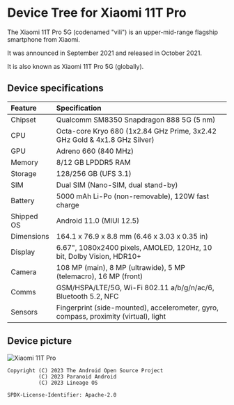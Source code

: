 # Device Tree for Xiaomi 11T Pro

The Xiaomi 11T Pro 5G (codenamed "vili") is an upper-mid-range flagship smartphone from Xiaomi.

It was announced in September 2021 and released in October 2021.

It is also known as Xiaomi 11T Pro 5G (globally).

## Device specifications

| Feature     | Specification
| :-----------|:-------------
| Chipset     | Qualcomm SM8350 Snapdragon 888 5G (5 nm)
| CPU         | Octa-core Kryo 680 (1x2.84 GHz Prime, 3x2.42 GHz Gold & 4x1.8 GHz Silver)
| GPU         | Adreno 660 (840 MHz)
| Memory      | 8/12 GB LPDDR5 RAM
| Storage     | 128/256 GB (UFS 3.1)
| SIM         | Dual SIM (Nano-SIM, dual stand-by)
| Battery     | 5000 mAh Li-Po (non-removable), 120W fast charge
| Shipped OS  | Android 11.0 (MIUI 12.5)
| Dimensions  | 164.1 x 76.9 x 8.8 mm (6.46 x 3.03 x 0.35 in)
| Display     | 6.67", 1080x2400 pixels, AMOLED, 120Hz, 10 bit, Dolby Vision, HDR10+
| Camera      | 108 MP (main), 8 MP (ultrawide), 5 MP (telemacro), 16 MP (front)
| Comms       | GSM/HSPA/LTE/5G, Wi-Fi 802.11 a/b/g/n/ac/6, Bluetooth 5.2, NFC
| Sensors     | Fingerprint (side-mounted), accelerometer, gyro, compass, proximity (virtual), light

## Device picture

![Xiaomi 11T Pro](https://s2.loli.net/2023/07/29/pBg1A3Oc6dnr7ul.png)

```
Copyright (C) 2023 The Android Open Source Project
          (C) 2023 Paranoid Android
          (C) 2023 Lineage OS

SPDX-License-Identifier: Apache-2.0
```
